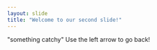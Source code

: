 ```yaml
---
layout: slide
title: "Welcome to our second slide!"
---
```

"something catchy"
Use the left arrow to go back!

